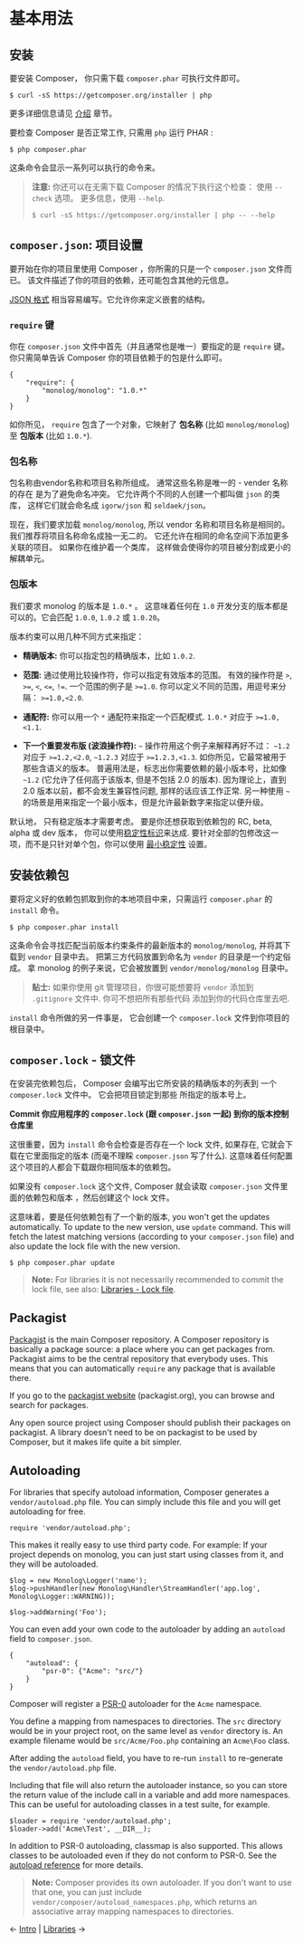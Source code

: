 # 基本用法

## 安装

要安装 Composer， 你只需下载 `composer.phar` 可执行文件即可。

    $ curl -sS https://getcomposer.org/installer | php

更多详细信息请见 [介绍](00-intro.md) 章节。

要检查 Composer 是否正常工作, 只需用 `php` 运行 PHAR :

    $ php composer.phar

这条命令会显示一系列可以执行的命令来。

> **注意:** 你还可以在无需下载 Composer 的情况下执行这个检查：
> 使用 `--check` 选项。 更多信息，使用 `--help`.
>
>     $ curl -sS https://getcomposer.org/installer | php -- --help

## `composer.json`: 项目设置

要开始在你的项目里使用 Composer ，你所需的只是一个 `composer.json` 文件而已。
该文件描述了你的项目的依赖，还可能包含其他的元信息。

[JSON 格式](http://json.org/) 相当容易编写。它允许你来定义嵌套的结构。

### `require` 键

你在 `composer.json` 文件中首先（并且通常也是唯一）要指定的是
`require` 键。 你只需简单告诉 Composer 你的项目依赖于的包是什么即可。

    {
        "require": {
            "monolog/monolog": "1.0.*"
        }
    }

如你所见， `require` 包含了一个对象，它映射了 **包名称** (比如 `monolog/monolog`)
至 **包版本** (比如 `1.0.*`).

### 包名称

包名称由vendor名称和项目名称所组成。 通常这些名称是唯一的 - vender 名称的存在
是为了避免命名冲突。 它允许两个不同的人创建一个都叫做 `json` 的类库，
这样它们就会命名成 `igorw/json` 和 `seldaek/json`。

现在，我们要求加载 `monolog/monolog`, 所以 vendor 名称和项目名称是相同的。
我们推荐将项目名称命名成独一无二的。 它还允许在相同的命名空间下添加更多关联的项目。
如果你在维护着一个类库， 这样做会使得你的项目被分割成更小的解耦单元。


### 包版本

我们要求 monolog 的版本是 `1.0.*` 。 这意味着任何在 `1.0`
开发分支的版本都是可以的。它会匹配 `1.0.0`, `1.0.2` 或 `1.0.20`。

版本约束可以用几种不同方式来指定：

* **精确版本:** 你可以指定包的精确版本，比如 `1.0.2`.

* **范围:** 通过使用比较操作符，你可以指定有效版本的范围。 有效的操作符是 `>`, `>=`, `<`, `<=`, `!=`. 一个范围的例子是
  `>=1.0`. 你可以定义不同的范围，用逗号来分隔：
  `>=1.0,<2.0`.

* **通配符:** 你可以用一个 `*` 通配符来指定一个匹配模式. `1.0.*` 对应于
   `>=1.0,<1.1`.

* **下一个重要发布版 (波浪操作符):**  `~` 操作符用这个例子来解释再好不过：
  `~1.2` 对应于 `>=1.2,<2.0`,  `~1.2.3` 对应于
  `>=1.2.3,<1.3`. 如你所见，它最常被用于那些含语义的版本。 
  普遍用法是，标志出你需要依赖的最小版本号，比如像 `~1.2` (它允许了任何高于该版本, 
  但是不包括 2.0 的版本). 因为理论上，直到 2.0 版本以前，都不会发生兼容性问题, 那样的话应该工作正常. 
  另一种使用 `~` 的场景是用来指定一个最小版本，但是允许最新数字来指定以便升级。

默认地， 只有稳定版本才需要考虑。 要是你还想获取到依赖包的
RC, beta, alpha 或 dev 版本， 你可以使用[稳定性标识](04-schema.md#package-links)来达成. 
要针对全部的包修改这一项，而不是只针对单个包，你可以使用
[最小稳定性](04-schema.md#minimum-stability) 设置。

## 安装依赖包

要将定义好的依赖包抓取到你的本地项目中来，只需运行 `composer.phar` 的
`install` 命令。

    $ php composer.phar install

这条命令会寻找匹配当前版本约束条件的最新版本的 `monolog/monolog`,
并将其下载到 `vendor` 目录中去。
把第三方代码放置到命名为 `vendor` 的目录是一个约定俗成。
拿 monolog 的例子来说，它会被放置到 `vendor/monolog/monolog` 目录中。

> **贴士:** 如果你使用 git 管理项目，你很可能想要将
> `vendor` 添加到 `.gitignore` 文件中. 你可不想把所有那些代码
> 添加到你的代码仓库里去吧.

`install` 命令所做的另一件事是， 它会创建一个 `composer.lock` 
文件到你项目的根目录中。

## `composer.lock` - 锁文件

在安装完依赖包后， Composer 会编写出它所安装的精确版本的列表到
一个 `composer.lock` 文件中。 它会把项目锁定到那些
所指定的版本号上。

**Commit 你应用程序的 `composer.lock` (跟 `composer.json` 一起) 到你的版本控制仓库里**

这很重要，因为 `install` 命令会检查是否存在一个 lock 文件,
如果存在, 它就会下载在它里面指定的版本 (而毫不理睬 `composer.json`
写了什么). 这意味着任何配置这个项目的人都会下载跟你相同版本的依赖包。

如果没有 `composer.lock` 这个文件, Composer 就会读取 `composer.json` 文件里面的依赖包和版本
，然后创建这个 lock 文件。

这意味着，要是任何依赖包有了一个新的版本, you won't get the updates
automatically. To update to the new version, use `update` command. This will fetch
the latest matching versions (according to your `composer.json` file) and also update
the lock file with the new version.

    $ php composer.phar update

> **Note:** For libraries it is not necessarily recommended to commit the lock file,
> see also: [Libraries - Lock file](02-libraries.md#lock-file).

## Packagist

[Packagist](https://packagist.org/) is the main Composer repository. A Composer
repository is basically a package source: a place where you can get packages
from. Packagist aims to be the central repository that everybody uses. This
means that you can automatically `require` any package that is available
there.

If you go to the [packagist website](https://packagist.org/) (packagist.org),
you can browse and search for packages.

Any open source project using Composer should publish their packages on
packagist. A library doesn't need to be on packagist to be used by Composer,
but it makes life quite a bit simpler.

## Autoloading

For libraries that specify autoload information, Composer generates a
`vendor/autoload.php` file. You can simply include this file and you
will get autoloading for free.

    require 'vendor/autoload.php';

This makes it really easy to use third party code. For example: If your
project depends on monolog, you can just start using classes from it, and they
will be autoloaded.

    $log = new Monolog\Logger('name');
    $log->pushHandler(new Monolog\Handler\StreamHandler('app.log', Monolog\Logger::WARNING));

    $log->addWarning('Foo');

You can even add your own code to the autoloader by adding an `autoload` field
to `composer.json`.

    {
        "autoload": {
            "psr-0": {"Acme": "src/"}
        }
    }

Composer will register a
[PSR-0](https://github.com/php-fig/fig-standards/blob/master/accepted/PSR-0.md)
autoloader for the `Acme` namespace.

You define a mapping from namespaces to directories. The `src` directory would
be in your project root, on the same level as `vendor` directory is. An example
filename would be `src/Acme/Foo.php` containing an `Acme\Foo` class.

After adding the `autoload` field, you have to re-run `install` to re-generate
the `vendor/autoload.php` file.

Including that file will also return the autoloader instance, so you can store
the return value of the include call in a variable and add more namespaces.
This can be useful for autoloading classes in a test suite, for example.

    $loader = require 'vendor/autoload.php';
    $loader->add('Acme\Test', __DIR__);

In addition to PSR-0 autoloading, classmap is also supported. This allows
classes to be autoloaded even if they do not conform to PSR-0. See the
[autoload reference](04-schema.md#autoload) for more details.

> **Note:** Composer provides its own autoloader. If you don't want to use
that one, you can just include `vendor/composer/autoload_namespaces.php`,
which returns an associative array mapping namespaces to directories.

&larr; [Intro](00-intro.md)  |  [Libraries](02-libraries.md) &rarr;

